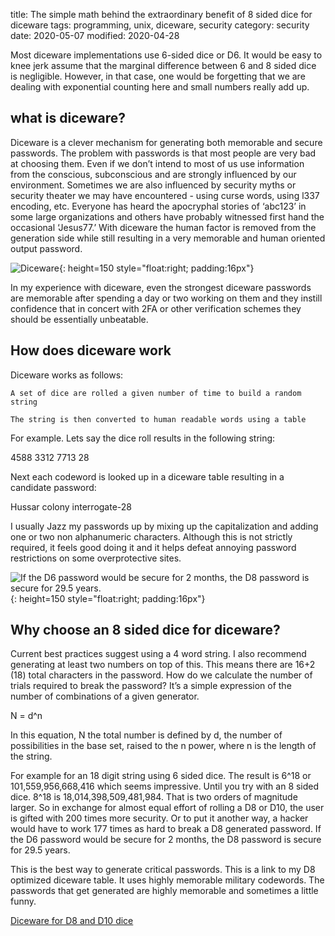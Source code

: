 title: The simple math behind the extraordinary benefit of 8 sided dice for diceware 
tags: programming, unix, diceware, security
category: security
date: 2020-05-07
modified: 2020-04-28

Most diceware implementations use 6-sided dice or D6.  It would be easy to knee jerk assume that the marginal difference between 6 and 8 sided dice is negligible.   However, in that case, one would be forgetting that we are dealing with exponential counting here and small numbers really add up. 


## what is diceware? 

 

Diceware is a clever mechanism for generating both memorable and secure passwords.   The problem with passwords is that most people are very bad at choosing them.   Even if we don’t intend to most of us use information from the conscious, subconscious and are strongly influenced by our environment.   Sometimes we are also influenced by security myths or security theater we may have encountered - using curse words, using l337 encoding, etc.  Everyone has heard the apocryphal stories of ‘abc123’ in some large organizations and others have probably witnessed first hand the occasional ‘Jesus77.’   With diceware the human factor is removed from the generation side while still resulting in a very memorable and human oriented output password. 

![Diceware]({static}/images/Diceware.png){: height=150 style="float:right; padding:16px"}    
 

In my experience with diceware, even the strongest diceware passwords are memorable after spending a day or two working on them and they instill confidence that in concert with 2FA or other verification schemes they should be essentially unbeatable.    


## How does diceware work 

 

Diceware works as follows:  

 

    A set of dice are rolled a given number of time to build a random string 

    The string is then converted to human readable words using a table 




For example.   Lets say the dice roll results in the following string: 

 

4588 3312 7713 28 

 

Next each codeword is looked up in a diceware table resulting in a candidate password: 

 

Hussar colony interrogate-28 

 

I usually Jazz my passwords up by mixing up the capitalization and adding one or two non alphanumeric characters.  Although this is not strictly required, it feels good doing it and it helps defeat annoying password restrictions on some overprotective sites. 

![If the D6 password would be secure for 2 months, the D8 password is secure for 29.5 years.]({static}/images/D6vsD8.png){: height=150 style="float:right; padding:16px"}    
 

## Why choose an 8 sided dice for diceware? 

 

Current best practices suggest using a 4 word string.   I also recommend generating at least two numbers on top of this.   This means there are 16+2 (18) total characters in the password.    How do we calculate the number of trials required to break the password?    It’s a simple expression of the number of combinations of a given generator. 

 

N = d^n 

 

In this equation, N the total number is defined by d, the number of possibilities in the base set, raised to the n power, where n is the length of the string.     

 

For example for an 18 digit string using 6 sided dice.   The result is 6^18 or 101,559,956,668,416 which seems impressive.   Until you try with an 8 sided dice.   8^18 is 18,014,398,509,481,984.   That is two orders of magnitude larger.   So in exchange for almost equal effort of rolling a D8 or D10, the user is gifted with 200 times more security.   Or to put it another way, a hacker would have to work 177 times as hard to break a D8 generated password.  If the D6 password would be secure for 2 months, the D8 password is secure for 29.5 years.  
 

This is the best way to generate critical passwords.    This is a link to my D8 optimized diceware table.   It uses highly memorable military codewords.   The passwords that get generated are highly memorable and sometimes a little funny.

[Diceware for D8 and D10 dice](https://github.com/jac18281828/diceware)
